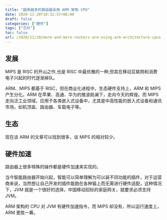 ```yaml
---
title: "越来越多的路由器采用 ARM 架构 CPU"
date: 2020-11-20T10:31:57+08:00
draft: false
categories: ["硬件"]
tags: ["芯片"]
toc: false
url: /2020/11/20/more-and-more-routers-are-using-arm-architecture-cpus.html
---
```


## 发展

MIPS 是 RISC 的开山之作,也是 RISC 中最优雅的一种,但其在移动互联网和消费电子兴起的时代逐渐掉队。

ARM、MIPS 都基于 RISC，但在商业化进程中，生态硬件支持上，ARM 和 MIPS 产生分化。ARM 在苹果、高通、华为的推波助澜下，走向今天的辉煌。而 MIPS 走向泛工业领域，应用于各类嵌入式设备中，尤其是中高性能的嵌入式设备和通讯市场，如机顶盒、路由器、车载电子等。

## 生态

现在谈 ARM 的文章可以找到很多，谈 MIPS 的相对较少。

## 硬件加速

路由器上很多特殊的操作都是硬件加速来实现的。

当今智能路由器开始兴起，智能可以简单理解为可以装不同功能的插件，对于运营商来说，当然想让自己开发的插件能跑在各种猫上而无需进行硬件适配，这种情况下，JVM 就是一个很好的选择，中国移动招标的家庭网关，就要求必须支持 JVM。

ARM 架构的 CPU 对 JVM 有硬件加速指令，而 MIPS 却没有，所以运行速度上，ARM 更胜一筹。